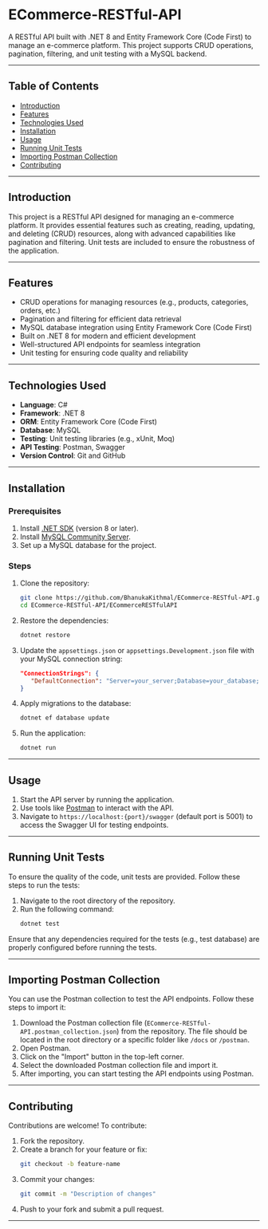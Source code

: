 # ECommerce-RESTful-API

A RESTful API built with .NET 8 and Entity Framework Core (Code First) to manage an e-commerce platform. This project supports CRUD operations, pagination, filtering, and unit testing with a MySQL backend.

---

## Table of Contents

- [Introduction](#introduction)
- [Features](#features)
- [Technologies Used](#technologies-used)
- [Installation](#installation)
- [Usage](#usage)
- [Running Unit Tests](#running-unit-tests)
- [Importing Postman Collection](#importing-postman-collection)
- [Contributing](#contributing)

---

## Introduction

This project is a RESTful API designed for managing an e-commerce platform. It provides essential features such as creating, reading, updating, and deleting (CRUD) resources, along with advanced capabilities like pagination and filtering. Unit tests are included to ensure the robustness of the application.

---

## Features

- CRUD operations for managing resources (e.g., products, categories, orders, etc.)
- Pagination and filtering for efficient data retrieval
- MySQL database integration using Entity Framework Core (Code First)
- Built on .NET 8 for modern and efficient development
- Well-structured API endpoints for seamless integration
- Unit testing for ensuring code quality and reliability

---

## Technologies Used

- **Language**: C#
- **Framework**: .NET 8
- **ORM**: Entity Framework Core (Code First)
- **Database**: MySQL
- **Testing**: Unit testing libraries (e.g., xUnit, Moq)
- **API Testing**: Postman, Swagger
- **Version Control**: Git and GitHub

---

## Installation

### Prerequisites

1. Install [.NET SDK](https://dotnet.microsoft.com/download) (version 8 or later).
2. Install [MySQL Community Server](https://dev.mysql.com/downloads/).
3. Set up a MySQL database for the project.

### Steps

1. Clone the repository:
   ```bash
   git clone https://github.com/BhanukaKithmal/ECommerce-RESTful-API.git
   cd ECommerce-RESTful-API/ECommerceRESTfulAPI
   ```

2. Restore the dependencies:
   ```bash
   dotnet restore
   ```

3. Update the `appsettings.json` or `appsettings.Development.json` file with your MySQL connection string:
   ```json
   "ConnectionStrings": {
      "DefaultConnection": "Server=your_server;Database=your_database;User=your_user;Password=your_password;"
   }
   ```

4. Apply migrations to the database:
   ```bash
   dotnet ef database update
   ```

5. Run the application:
   ```bash
   dotnet run
   ```

---

## Usage

1. Start the API server by running the application.
2. Use tools like [Postman](https://www.postman.com/) to interact with the API.
3. Navigate to `https://localhost:{port}/swagger` (default port is 5001) to access the Swagger UI for testing endpoints.

---

## Running Unit Tests

To ensure the quality of the code, unit tests are provided. Follow these steps to run the tests:

1. Navigate to the root directory of the repository.
2. Run the following command:
   ```bash
   dotnet test
   ```

Ensure that any dependencies required for the tests (e.g., test database) are properly configured before running the tests.

---

## Importing Postman Collection

You can use the Postman collection to test the API endpoints. Follow these steps to import it:

1. Download the Postman collection file (`ECommerce-RESTful-API.postman_collection.json`) from the repository. The file should be located in the root directory or a specific folder like `/docs` or `/postman`.
2. Open Postman.
3. Click on the "Import" button in the top-left corner.
4. Select the downloaded Postman collection file and import it.
5. After importing, you can start testing the API endpoints using Postman.

---

## Contributing

Contributions are welcome! To contribute:

1. Fork the repository.
2. Create a branch for your feature or fix:
   ```bash
   git checkout -b feature-name
   ```
3. Commit your changes:
   ```bash
   git commit -m "Description of changes"
   ```
4. Push to your fork and submit a pull request.

---

